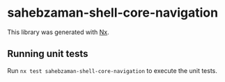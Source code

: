 # sahebzaman-shell-core-navigation

This library was generated with [Nx](https://nx.dev).

## Running unit tests

Run `nx test sahebzaman-shell-core-navigation` to execute the unit tests.
